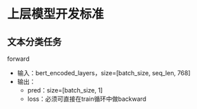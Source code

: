 
# 上层模型开发标准
## 文本分类任务
forward
- 输入：bert_encoded_layers，size=[batch_size, seq_len, 768]
- 输出：
    - pred：size=[batch_size, 1]
    - loss：必须可直接在train循环中做backward